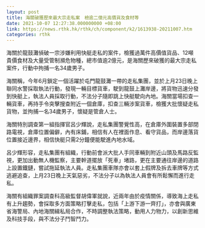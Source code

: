 ```yaml
---
layout: post
title: 海關破獲歷來最大宗走私案　檢逾二億元高價貨及食材等
date: 2021-10-07 12:27:38.000000000 +08:00
link: https://news.rthk.hk/rthk/ch/component/k2/1613938-20211007.htm
categories: rthk
---
```


海關於龍鼓灘偵破一宗涉嫌利用快艇走私的案件，檢獲過萬件高價值貨品、12噸貴價食材及大量受管制瀕危物種，總市值逾2億元，是海關歷來破獲的最大宗走私案件，行動中拘捕一名34歲男子。

海關稱，今年6月鎖定一個活躍於屯門龍鼓灘一帶的走私集團，並於上月23日晚上聯同水警採取執法行動，發現一輛目標貨車，駛到龍鼓上灘岸邊，將貨物迅速分發到快艇上，執法人員採取行動，不法分子隨即跳上快艇駛向內地。海關當場扣查一輛貨車，再持手令突擊搜查附近一個倉庫，扣查三輛涉案貨車，檢獲大批懷疑走私貨物，並拘捕一名34歲男子，懷疑是管倉人士。

海關特別調查第一組指揮官呂少輝說，走私集團警覺性高，在倉庫外圍裝置多部閉路電視，倉庫位置偏僻，內有床鋪，相信有人在裡面作息、看守貨品，而岸邊落貨位置接近邊界，相信快艇只需2分鐘便能駛進內地水域。

呂少輝形容，走私集團有組織，行動前會派大批人手同車輛到附近山頭及馬路反監視，更加出動無人機監察，主要幹道擺放「死車」堵路，更在主要通往岸邊的道路上設置鐵鏈，嘗試拖延執法人員。走私集團車隊亦會以套上假牌及拆去車牌等方式逃避追查，上月23日晚上天氣惡劣，不法分子以為執法人員會有所鬆懈而進行走私。

海關有組織罪案調查科高級監督胡偉軍就說，近兩年由於疫情關係，導致海上走私有上升趨勢，會採取多方面策略打擊走私，包括「上游下游一齊打」，亦會與廣東省海警局、內地海關緝私局合作，不時調整執法策略，動用人力物力，以創新思維及科技手段，與不法分子鬥智鬥力。
